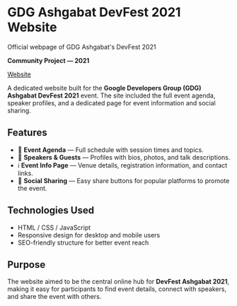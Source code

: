 # GDG Ashgabat DevFest 2021 Website

Official webpage of GDG Ashgabat's DevFest 2021

**Community Project — 2021**

[Website](https://mikebionic.github.io/portfolio/static/projects/web_proj/devfest2021_ui.webp)

A dedicated website built for the **Google Developers Group (GDG) Ashgabat DevFest 2021** event.
The site included the full event agenda, speaker profiles, and a dedicated page for event information and social sharing.

## Features

* 📅 **Event Agenda** — Full schedule with session times and topics.
* 👤 **Speakers & Guests** — Profiles with bios, photos, and talk descriptions.
* ℹ️ **Event Info Page** — Venue details, registration information, and contact links.
* 🔗 **Social Sharing** — Easy share buttons for popular platforms to promote the event.

## Technologies Used

* HTML / CSS / JavaScript
* Responsive design for desktop and mobile users
* SEO-friendly structure for better event reach

## Purpose

The website aimed to be the central online hub for **DevFest Ashgabat 2021**, making it easy for participants to find event details, connect with speakers, and share the event with others.

